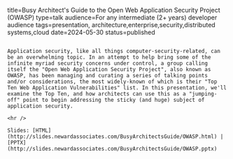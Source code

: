 title=Busy Architect's Guide to the Open Web Application Security Project (OWASP)
type=talk
audience=For any intermediate (2+ years) developer audience
tags=presentation, architecture,enterprise,security,distributed systems,cloud
date=2024-05-30
status=published
~~~~~~

Application security, like all things computer-security-related, can be an overwhelming topic. In an attempt to help bring some of the infinite myriad security concerns under control, a group calling itself the "Open Web Application Security Project", also known as OWASP, has been managing and curating a series of talking points and/or considerations, the most widely-known of which is their "Top Ten Web Application Vulnerabilities" list. In this presentation, we'll examine the Top Ten, and how architects can use this as a "jumping-off" point to begin addressing the sticky (and huge) subject of application security.
    
<hr />

Slides: [HTML](http://slides.newardassociates.com/BusyArchitectsGuide/OWASP.html) | [PPTX](http://slides.newardassociates.com/BusyArchitectsGuide/OWASP.pptx)
